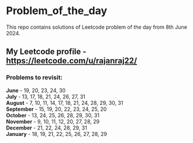 # Problem_of_the_day

This repo contains solutions of Leetcode problem of the day from 8th June 2024.

## My Leetcode profile - https://leetcode.com/u/rajanraj22/

### Problems to revisit:

**June** - 19, 20, 23, 24, 30  
**July** - 13, 17, 18, 21, 24, 26, 27, 31  
**August** - 7, 10, 11, 14, 17, 18, 21, 24, 28, 29, 30, 31  
**September** - 15, 19, 20, 22, 23, 24, 25, 20  
**October** - 13, 24, 25, 26, 28, 29, 30, 31  
**November** - 9, 10, 11, 12, 20, 27, 28, 29  
**December** - 21, 22, 24, 28, 29, 31  
**January** - 18, 19, 21, 22, 25, 26, 27, 28, 29
